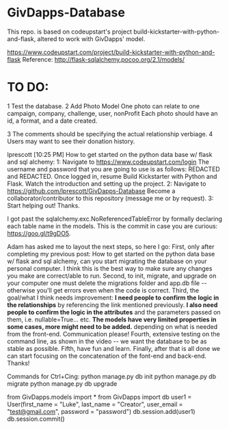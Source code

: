 # GivDapps-Database
This repo. is based on codeupstart's project build-kickstarter-with-python-and-flask, altered to work with GivDapps' model.

https://www.codeupstart.com/project/build-kickstarter-with-python-and-flask
Reference: http://flask-sqlalchemy.pocoo.org/2.1/models/

# TO DO:
1   Test the database.
2   Add Photo Model
    One photo can relate to one campaign, company, challenge, user, nonProfit
    Each photo should have an id, a format, and a date created.

3   The comments should be specifying the actual relationship verbiage.
4   Users may want to see their donation history.

lprescott [10:25 PM] 
How to get started on the python data base w/ flask and sql alchemy:
1: Navigate to https://www.codeupstart.com/login
The username and password that you are going to use is as follows: REDACTED and REDACTED. Once logged in, resume Build Kickstarter with Python and Flask. Watch the introduction and setting up the project. 
2: Navigate to https://github.com/lprescott/GivDapps-Database
Become a collaborator/contributor to this repository (message me or by request).
3: Start helping out! Thanks.

I got past the sqlalchemy.exc.NoReferencedTableError by formally declaring each table name in the models. This is the commit in case you are curious: https://goo.gl/t9gDO5. 

Adam has asked me to layout the next steps, so here I go: 
First, only after completing my previous post: How to get started on the python data base w/ flask and sql alchemy, can you start migrating the database on your personal computer. I think this is the best way to make sure any changes you make are correct/able to run. 
Second, to init, migrate, and upgrade on your computer one must delete the migrations folder and app.db file -- otherwise you'll get errors even when the code is correct. 
Third, the goal/what I think needs improvement: **I need people to confirm the logic in the relationships** by referencing the link mentioned previously. **I also need people to confirm the logic in the attributes** and the parameters passed on them, i.e. nullable=True... etc. **The models have very limited properties in some cases, more might need to be added.** depending on what is needed from the front-end. Communication please! 
Fourth, extensive testing on the command line, as shown in the video -- we want the database to be as stable as possible. Fifth, have fun and learn. 
Finally, after that is all done we can start focusing on the concatenation of the font-end and back-end. Thanks!

Commands for Ctrl+Cing:
python manage.py db init
python manage.py db migrate
python manage.py db upgrade

from GivDapps.models import *
from GivDapps import db
user1 = User(first_name = "Luke", last_name = "Creator", user_email = "test@gmail.com", password = "password")
db.session.add(user1)
db.session.commit()
